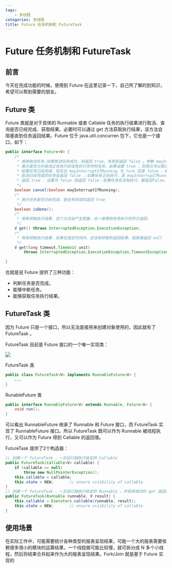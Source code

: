 ```yaml
---
tags:
	- 多线程
categories: 多线程
title: Future 任务机制和 FutureTask
---
```

# Future 任务机制和 FutureTask

## 前言
今天在完成功能的时候，使用到 Future 在这里记录一下，自己所了解的到知识，希望可以帮到需要的朋友。
<!-- more -->

## Future 类

Future 类就是对于具体的 Runnable 或者 Callable 任务的执行结果进行取消、查询是否已经完成、获取结果。必要时可以通过 get 方法获取执行结果，该方法会阻塞直到任务返回结果。Future 位于 java.util.concurren 包下，它也是一个接口，如下：

```java
public interface Future<V> {
    /*
     * 用来取消任务,如果取消任务成功，则返回 true，失败则返回 false 。参数 mayInterrypIfRunning      
     * 表示是否允许取消正在执行却没有执行完毕的任务，如果设置 true ，则表示可以取消正在执行中的任务 。
     * 如果任务已经完成，则无论 mayInterruptIfRunning 为 ture 还是 false ，都返回 false，即如果
     * 取消已经完成的任务会返回 false ；如果任务正在执行，若 mayInterrupIfRunning 设置为 true 则
     * 返回 true ，设置为 false 则返回 false；如果任务还没有执行，都返回false。
     */
    boolean cancel(boolean mayInterruptIfRunning);
    /*
     * 表示任务是否已经完成，若任务完成则返回 true
     */
    boolean isDone();
    /*
     * 用来获取执行结果，这个方法会产生阻塞，会一直等到任务执行完毕才返回。
     */
    V get() throws InterruptedException,ExecutionException;
    /*
     * 用来获取执行结果，如果在指定时间内，还没有获取到返回结果，就直接返回 null
     */
    V get(long timeout,TimeUnit unit) 
        throws InterruptedException,ExecutionException,TimeoutException;
    	
}
```

也就是说 Future 提供了三种功能：

- 判断任务是否完成。
- 能够中断任务。
- 能够获取任务执行结果。

## FutureTask 类

因为 Future 只是一个接口，所以无法直接用来创建对象使用的，因此就有了 FutureTask 。

FutureTask 目前是 Future 接口的一个唯一实现类：

![](http://blogimg.nos-eastchina1.126.net/shenwf20190128111337-690350.jpg)

 FutureTask 类

```java
public class FutureTask<V> implements RunnableFuture<V> {
    ...
}
```

RunableFuture 类

```java
public interface RunnableFuture<V> extends Runnable, Future<V> {
    void run();
}

```

可以看出 RunnableFuture 继承了 Runnable 和 Future 接口，而 FutureTask  实现了 RunnableFuture 接口。所以 FutureTask 既可以作为 Runnable 被线程执行，又可以作为 Future 得到 Callable 的返回值。

FutureTask 提供了2个构造器：

```java
// 创建一个 FutureTask ，一旦运行就执行给定的 Callable
public FutureTask(Callable<V> callable) {
    if (callable == null)
        throw new NullPointerException();
    this.callable = callable;
    this.state = NEW;       // ensure visibility of callable
}
// 创建一个 FutureTask ，一旦运行就执行给定的 Runnable ，并安排成功时 get 返回给定的结果。
public FutureTask(Runnable runnable, V result) {
    this.callable = Executors.callable(runnable, result);
    this.state = NEW;       // ensure visibility of callable
}
```

## 使用场景 

在实际工作中，可能需要统计各种类型的报表呈现结果，可能一个大的报表需要依赖很多很小的模块的运算结果，一个线程做可能比较慢，就可拆分成 N 多个小线程，然后将结果合并起来作为大的报表呈现结果。Fork/Join 就是基于 Future 实现的



